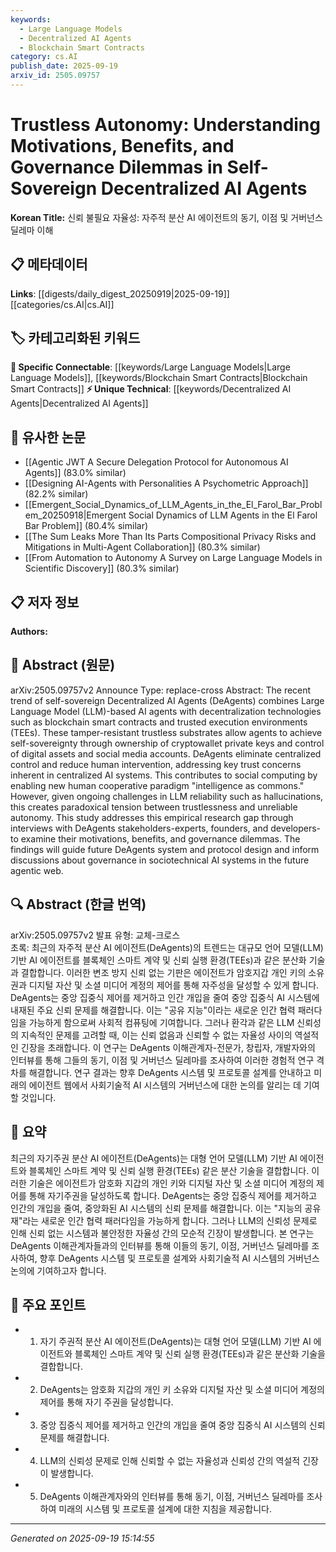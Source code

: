 ```yaml
---
keywords:
  - Large Language Models
  - Decentralized AI Agents
  - Blockchain Smart Contracts
category: cs.AI
publish_date: 2025-09-19
arxiv_id: 2505.09757
---
```


<!-- KEYWORD_LINKING_METADATA:
{
  "processed_timestamp": "2025-09-22 21:20:00.722607",
  "vocabulary_version": "1.0",
  "selected_keywords": [
    "Large Language Models",
    "Decentralized AI Agents",
    "Blockchain Smart Contracts"
  ],
  "rejected_keywords": [
    "Trusted Execution Environments",
    "Self-Sovereignty"
  ],
  "similarity_scores": {
    "Large Language Models": 0.85,
    "Decentralized AI Agents": 0.78,
    "Blockchain Smart Contracts": 0.8
  },
  "extraction_method": "AI_prompt_based",
  "budget_applied": true
}
-->


# Trustless Autonomy: Understanding Motivations, Benefits, and Governance Dilemmas in Self-Sovereign Decentralized AI Agents

**Korean Title:** 신뢰 불필요 자율성: 자주적 분산 AI 에이전트의 동기, 이점 및 거버넌스 딜레마 이해

## 📋 메타데이터

**Links**: [[digests/daily_digest_20250919|2025-09-19]]   [[categories/cs.AI|cs.AI]]

## 🏷️ 카테고리화된 키워드
**🔗 Specific Connectable**: [[keywords/Large Language Models|Large Language Models]], [[keywords/Blockchain Smart Contracts|Blockchain Smart Contracts]]
**⚡ Unique Technical**: [[keywords/Decentralized AI Agents|Decentralized AI Agents]]

## 🔗 유사한 논문
- [[Agentic JWT A Secure Delegation Protocol for Autonomous AI Agents]] (83.0% similar)
- [[Designing AI-Agents with Personalities A Psychometric Approach]] (82.2% similar)
- [[Emergent_Social_Dynamics_of_LLM_Agents_in_the_El_Farol_Bar_Problem_20250918|Emergent Social Dynamics of LLM Agents in the El Farol Bar Problem]] (80.4% similar)
- [[The Sum Leaks More Than Its Parts Compositional Privacy Risks and Mitigations in Multi-Agent Collaboration]] (80.3% similar)
- [[From Automation to Autonomy A Survey on Large Language Models in Scientific Discovery]] (80.3% similar)

## 📋 저자 정보

**Authors:** 

## 📄 Abstract (원문)

arXiv:2505.09757v2 Announce Type: replace-cross 
Abstract: The recent trend of self-sovereign Decentralized AI Agents (DeAgents) combines Large Language Model (LLM)-based AI agents with decentralization technologies such as blockchain smart contracts and trusted execution environments (TEEs). These tamper-resistant trustless substrates allow agents to achieve self-sovereignty through ownership of cryptowallet private keys and control of digital assets and social media accounts. DeAgents eliminate centralized control and reduce human intervention, addressing key trust concerns inherent in centralized AI systems. This contributes to social computing by enabling new human cooperative paradigm "intelligence as commons." However, given ongoing challenges in LLM reliability such as hallucinations, this creates paradoxical tension between trustlessness and unreliable autonomy. This study addresses this empirical research gap through interviews with DeAgents stakeholders-experts, founders, and developers-to examine their motivations, benefits, and governance dilemmas. The findings will guide future DeAgents system and protocol design and inform discussions about governance in sociotechnical AI systems in the future agentic web.

## 🔍 Abstract (한글 번역)

arXiv:2505.09757v2 발표 유형: 교체-크로스  
초록: 최근의 자주적 분산 AI 에이전트(DeAgents)의 트렌드는 대규모 언어 모델(LLM) 기반 AI 에이전트를 블록체인 스마트 계약 및 신뢰 실행 환경(TEEs)과 같은 분산화 기술과 결합합니다. 이러한 변조 방지 신뢰 없는 기판은 에이전트가 암호지갑 개인 키의 소유권과 디지털 자산 및 소셜 미디어 계정의 제어를 통해 자주성을 달성할 수 있게 합니다. DeAgents는 중앙 집중식 제어를 제거하고 인간 개입을 줄여 중앙 집중식 AI 시스템에 내재된 주요 신뢰 문제를 해결합니다. 이는 "공유 지능"이라는 새로운 인간 협력 패러다임을 가능하게 함으로써 사회적 컴퓨팅에 기여합니다. 그러나 환각과 같은 LLM 신뢰성의 지속적인 문제를 고려할 때, 이는 신뢰 없음과 신뢰할 수 없는 자율성 사이의 역설적인 긴장을 초래합니다. 이 연구는 DeAgents 이해관계자-전문가, 창립자, 개발자와의 인터뷰를 통해 그들의 동기, 이점 및 거버넌스 딜레마를 조사하여 이러한 경험적 연구 격차를 해결합니다. 연구 결과는 향후 DeAgents 시스템 및 프로토콜 설계를 안내하고 미래의 에이전트 웹에서 사회기술적 AI 시스템의 거버넌스에 대한 논의를 알리는 데 기여할 것입니다.

## 📝 요약

최근의 자기주권 분산 AI 에이전트(DeAgents)는 대형 언어 모델(LLM) 기반 AI 에이전트와 블록체인 스마트 계약 및 신뢰 실행 환경(TEEs) 같은 분산 기술을 결합합니다. 이러한 기술은 에이전트가 암호화 지갑의 개인 키와 디지털 자산 및 소셜 미디어 계정의 제어를 통해 자기주권을 달성하도록 합니다. DeAgents는 중앙 집중식 제어를 제거하고 인간의 개입을 줄여, 중앙화된 AI 시스템의 신뢰 문제를 해결합니다. 이는 "지능의 공유재"라는 새로운 인간 협력 패러다임을 가능하게 합니다. 그러나 LLM의 신뢰성 문제로 인해 신뢰 없는 시스템과 불안정한 자율성 간의 모순적 긴장이 발생합니다. 본 연구는 DeAgents 이해관계자들과의 인터뷰를 통해 이들의 동기, 이점, 거버넌스 딜레마를 조사하여, 향후 DeAgents 시스템 및 프로토콜 설계와 사회기술적 AI 시스템의 거버넌스 논의에 기여하고자 합니다.

## 🎯 주요 포인트

- 1. 자기 주권적 분산 AI 에이전트(DeAgents)는 대형 언어 모델(LLM) 기반 AI 에이전트와 블록체인 스마트 계약 및 신뢰 실행 환경(TEEs)과 같은 분산화 기술을 결합합니다.

- 2. DeAgents는 암호화 지갑의 개인 키 소유와 디지털 자산 및 소셜 미디어 계정의 제어를 통해 자기 주권을 달성합니다.

- 3. 중앙 집중식 제어를 제거하고 인간의 개입을 줄여 중앙 집중식 AI 시스템의 신뢰 문제를 해결합니다.

- 4. LLM의 신뢰성 문제로 인해 신뢰할 수 없는 자율성과 신뢰성 간의 역설적 긴장이 발생합니다.

- 5. DeAgents 이해관계자와의 인터뷰를 통해 동기, 이점, 거버넌스 딜레마를 조사하여 미래의 시스템 및 프로토콜 설계에 대한 지침을 제공합니다.

---

*Generated on 2025-09-19 15:14:55*